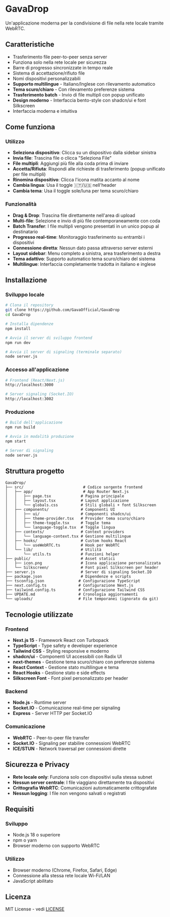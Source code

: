 # GavaDrop

Un'applicazione moderna per la condivisione di file nella rete locale tramite WebRTC.

## Caratteristiche

- Trasferimento file peer-to-peer senza server
- Funziona solo nella rete locale per sicurezza
- Barre di progresso sincronizzate in tempo reale
- Sistema di accettazione/rifiuto file
- Nomi dispositivi personalizzabili
- **Supporto multilingue** - Italiano/Inglese con rilevamento automatico
- **Tema scuro/chiaro** - Con rilevamento preferenze sistema
- **Trasferimento batch** - Invio di file multipli con popup unificato
- **Design moderno** - Interfaccia bento-style con shadcn/ui e font Silkscreen
- Interfaccia moderna e intuitiva

## Come funziona

### Utilizzo
- **Seleziona dispositivo**: Clicca su un dispositivo dalla sidebar sinistra
- **Invia file**: Trascina file o clicca "Seleziona File"
- **File multipli**: Aggiungi più file alla coda prima di inviare
- **Accetta/Rifiuta**: Rispondi alle richieste di trasferimento (popup unificato per file multipli)
- **Rinomina dispositivo**: Clicca l'icona matita accanto al nome
- **Cambia lingua**: Usa il toggle 🇮🇹/🇺🇸 nell'header
- **Cambia tema**: Usa il toggle sole/luna per tema scuro/chiaro

### Funzionalità
- **Drag & Drop**: Trascina file direttamente nell'area di upload
- **Multi-file**: Selezione e invio di più file contemporaneamente con coda
- **Batch Transfer**: I file multipli vengono presentati in un unico popup al destinatario
- **Progresso real-time**: Monitoraggio trasferimento su entrambi i dispositivi
- **Connessione diretta**: Nessun dato passa attraverso server esterni
- **Layout sidebar**: Menu completo a sinistra, area trasferimento a destra
- **Tema adattivo**: Supporto automatico tema scuro/chiaro del sistema
- **Multilingue**: Interfaccia completamente tradotta in italiano e inglese

## Installazione

### Sviluppo locale
```bash
# Clona il repository
git clone https://github.com/GavaOfficial/GavaDrop
cd GavaDrop

# Installa dipendenze
npm install

# Avvia il server di sviluppo frontend
npm run dev

# Avvia il server di signaling (terminale separato)
node server.js
```

### Accesso all'applicazione
```bash
# Frontend (React/Next.js)
http://localhost:3000

# Server signaling (Socket.IO)
http://localhost:3002
```

### Produzione
```bash
# Build dell'applicazione
npm run build

# Avvia in modalità produzione
npm start

# Server di signaling
node server.js
```

## Struttura progetto

```
GavaDrop/
├── src/                          # Codice sorgente frontend
│   ├── app/                      # App Router Next.js
│   │   ├── page.tsx             # Pagina principale
│   │   ├── layout.tsx           # Layout applicazione
│   │   └── globals.css          # Stili globali + font Silkscreen
│   ├── components/              # Componenti UI
│   │   ├── ui/                  # Componenti shadcn/ui
│   │   ├── theme-provider.tsx   # Provider tema scuro/chiaro
│   │   ├── theme-toggle.tsx     # Toggle tema
│   │   └── language-toggle.tsx  # Toggle lingua
│   ├── contexts/                # Context providers
│   │   └── language-context.tsx # Gestione multilingue
│   ├── hooks/                   # Custom hooks React
│   │   └── useWebRTC.ts         # Hook per WebRTC
│   └── lib/                     # Utilità
│       └── utils.ts             # Funzioni helper
├── public/                      # Asset statici
│   ├── icon.png                 # Icona applicazione personalizzata
│   └── Silkscreen/              # Font pixel Silkscreen per header
├── server.js                    # Server di signaling Socket.IO
├── package.json                 # Dipendenze e scripts
├── tsconfig.json               # Configurazione TypeScript
├── next.config.ts              # Configurazione Next.js
├── tailwind.config.ts          # Configurazione Tailwind CSS
├── UPDATE.md                   # Cronologia aggiornamenti
└── uploads/                    # File temporanei (ignorato da git)
```

## Tecnologie utilizzate

### Frontend
- **Next.js 15** - Framework React con Turbopack
- **TypeScript** - Type safety e developer experience
- **Tailwind CSS** - Styling responsive e moderno
- **shadcn/ui** - Componenti UI accessibili con Radix UI
- **next-themes** - Gestione tema scuro/chiaro con preferenze sistema
- **React Context** - Gestione stato multilingue e tema
- **React Hooks** - Gestione stato e side effects
- **Silkscreen Font** - Font pixel personalizzato per header

### Backend
- **Node.js** - Runtime server
- **Socket.IO** - Comunicazione real-time per signaling
- **Express** - Server HTTP per Socket.IO

### Comunicazione
- **WebRTC** - Peer-to-peer file transfer
- **Socket.IO** - Signaling per stabilire connessioni WebRTC
- **ICE/STUN** - Network traversal per connessioni dirette

## Sicurezza e Privacy

- **Rete locale only**: Funziona solo con dispositivi sulla stessa subnet
- **Nessun server centrale**: I file viaggiano direttamente tra dispositivi
- **Crittografia WebRTC**: Comunicazioni automaticamente crittografate
- **Nessun logging**: I file non vengono salvati o registrati

## Requisiti

### Sviluppo
- Node.js 18 o superiore
- npm o yarn
- Browser moderno con supporto WebRTC

### Utilizzo
- Browser moderno (Chrome, Firefox, Safari, Edge)
- Connessione alla stessa rete locale Wi-Fi/LAN
- JavaScript abilitato

## Licenza

MIT License - vedi [LICENSE](LICENSE)
